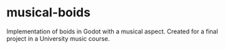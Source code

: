 # musical-boids
Implementation of boids in Godot with a musical aspect. Created for a final project in a University music course.
